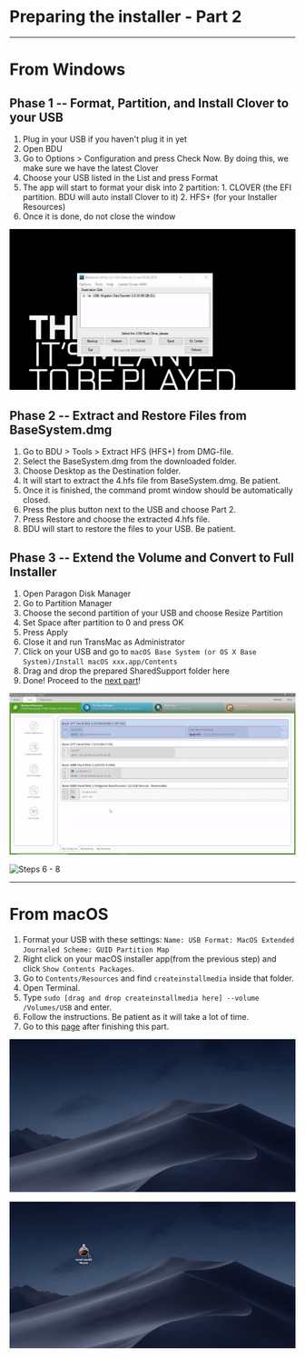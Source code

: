 # Preparing the installer - Part 2

---

# From Windows

## Phase 1 -- Format, Partition, and Install Clover to your USB <a id="phase-1-format-partition-and-install-clover-to-your-usb"></a>

1. Plug in your USB if you haven't plug it in yet
2. Open BDU
3. Go to Options &gt; Configuration and press Check Now. By doing this, we make sure we have the latest Clover
4. Choose your USB listed in the List and press Format
5. The app will start to format your disk into 2 partition: 1. CLOVER \(the EFI partition. BDU will auto install Clover to it\) 2. HFS+ \(for your Installer Resources\)
6. Once it is done, do not close the window

![](../../_images/ezgif-4-b59bb851e67a.gif)

## Phase 2 -- Extract and Restore Files from BaseSystem.dmg <a id="phase-2-extract-and-restore-files-from-basesystem-dmg"></a>

1. Go to BDU &gt; Tools &gt; Extract HFS \(HFS+\) from DMG-file.
2. Select the BaseSystem.dmg from the downloaded folder.
3. Choose Desktop as the Destination folder.
4. It will start to extract the 4.hfs file from BaseSystem.dmg. Be patient.
5. Once it is finished, the command promt window should be automatically closed.
6. Press the plus button next to the USB and choose Part 2.
7. Press Restore and choose the extracted 4.hfs file.
8. BDU will start to restore the files to your USB. Be patient.



## Phase 3 -- Extend the Volume and Convert to Full Installer

1. Open Paragon Disk Manager
2. Go to Partition Manager
3. Choose the second partition of your USB and choose Resize Partition
4. Set Space after partition to 0 and press OK
5. Press Apply
6. Close it and run TransMac as Administrator
7. Click on your USB and go to `macOS Base System (or OS X Base System)/Install macOS xxx.app/Contents`
8. Drag and drop the prepared SharedSupport folder here
9. Done! Proceed to the [next part](../../clover-installtion/usb-clover/usb-clover-win.md)!

![Steps 1 - 5](../../_images/ezgif-4-3f1d85748df0.gif)

![Steps 6 - 8](../../_images/2019-06-16-22-29-_2.gif)

---

# From macOS

1. Format your USB with these settings: `Name: USB Format: MacOS Extended Journaled Scheme: GUID Partition Map`
2. Right click on your macOS installer app\(from the previous step\) and click `Show Contents Packages`.
3. Go to `Contents/Resources` and find `createinstallmedia` inside that folder.
4. Open Terminal.
5. Type `sudo [drag and drop createinstallmedia here] --volume /Volumes/USB` and enter.
6. Follow the instructions. Be patient as it will take a lot of time.
7. Go to this [page](../../clover-installtion/usb-clover/usb-clover-macos.md) after finishing this part.

![Step 1](../../_images/ezgif-4-8c9decf9eb06.gif)

![Steps 2 - 6](../../_images/ezgif-4-cde07ffbd394.gif)

